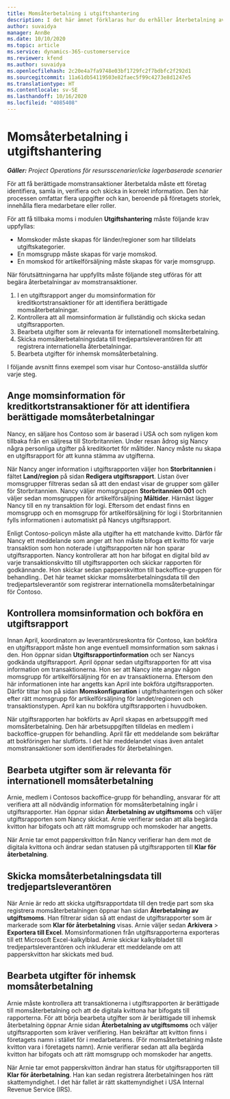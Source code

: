 ```yaml
---
title: Momsåterbetalning i utgiftshantering
description: I det här ämnet förklaras hur du erhåller återbetalning av momstransaktioner.
author: suvaidya
manager: AnnBe
ms.date: 10/10/2020
ms.topic: article
ms.service: dynamics-365-customerservice
ms.reviewer: kfend
ms.author: suvaidya
ms.openlocfilehash: 2c20e4a7fa9748e03bf1729fc2f7bdbfc2f292d1
ms.sourcegitcommit: 11a61db54119503e82faec5f99c4273e8d1247e5
ms.translationtype: HT
ms.contentlocale: sv-SE
ms.lasthandoff: 10/16/2020
ms.locfileid: "4085408"
---
```

# <a name="vat-recovery-in-expense-management"></a>Momsåterbetalning i utgiftshantering

_**Gäller:** Project Operations för resursscenarier/icke lagerbaserade scenarier_

För att få berättigade momstransaktioner återbetalda måste ett företag identifiera, samla in, verifiera och skicka in korrekt information. Den här processen omfattar flera uppgifter och kan, beroende på företagets storlek, innehålla flera medarbetare eller roller.

För att få tillbaka moms i modulen **Utgiftshantering** måste följande krav uppfyllas:

- Momskoder måste skapas för länder/regioner som har tilldelats utgiftskategorier.
- En momsgrupp måste skapas för varje momskod.
- En momskod för artikelförsäljning måste skapas för varje momsgrupp.

När förutsättningarna har uppfyllts måste följande steg utföras för att begära återbetalningar av momstransaktioner.

1. I en utgiftsrapport anger du momsinformation för kreditkortstransaktioner för att identifiera berättigade momsåterbetalningar.
2. Kontrollera att all momsinformation är fullständig och skicka sedan utgiftsrapporten.
3. Bearbeta utgifter som är relevanta för internationell momsåterbetalning.
4. Skicka momsåterbetalningsdata till tredjepartsleverantören för att registrera internationella återbetalningar.
5. Bearbeta utgifter för inhemsk momsåterbetalning.

I följande avsnitt finns exempel som visar hur Contoso-anställda slutför varje steg.

## <a name="enter-tax-information-about-credit-card-transactions-to-identify-eligible-vat-refunds"></a>Ange momsinformation för kreditkortstransaktioner för att identifiera berättigade momsåterbetalningar

Nancy, en säljare hos Contoso som är baserad i USA och som nyligen kom tillbaka från en säljresa till Storbritannien. Under resan ådrog sig Nancy några personliga utgifter på kreditkortet för måltider. Nancy måste nu skapa en utgiftsrapport för att kunna stämma av utgifterna.

När Nancy anger information i utgiftsrapporten väljer hon **Storbritannien** i fältet **Land/region** på sidan **Redigera utgiftsrapport**. Listan över momsgrupper filtreras sedan så att den endast visar de grupper som gäller för Storbritannien. Nancy väljer momsgruppen **Storbritannien 001** och väljer sedan momsgruppen för artikelförsäljning **Måltider**. Härnäst lägger Nancy till en ny transaktion för logi. Eftersom det endast finns en momsgrupp och en momsgrupp för artikelförsäljning för logi i Storbritannien fylls informationen i automatiskt på Nancys utgiftsrapport.

Enligt Contoso-policyn måste alla utgifter ha ett matchande kvitto. Därför får Nancy ett meddelande som anger att hon måste bifoga ett kvitto för varje transaktion som hon noterade i utgiftsrapporten när hon sparar utgiftsrapporten. Nancy kontrollerar att hon har bifogat en digital bild av varje transaktionskvitto till utgiftsrapporten och skickar rapporten för godkännande. Hon skickar sedan papperskvitton till backoffice-gruppen för behandling.. Det här teamet skickar momsåterbetalningsdata till den tredjepartsleverantör som registrerar internationella momsåterbetalningar för Contoso.

## <a name="verify-tax-information-and-post-an-expense-report"></a>Kontrollera momsinformation och bokföra en utgiftsrapport

Innan April, koordinatorn av leverantörsreskontra för Contoso, kan bokföra en utgiftsrapport måste hon ange eventuell momsinformation som saknas i den. Hon öppnar sidan **Utgiftsrapportinformation** och ser Nancys godkända utgiftsrapport. April öppnar sedan utgiftsrapporten för att visa information om transaktionerna. Hon ser att Nancy inte angav någon momsgrupp för artikelförsäljning för en av transaktionerna. Eftersom den här informationen inte har angetts kan April inte bokföra utgiftsrapporten. Därför tittar hon på sidan **Momskonfiguration** i utgiftshanteringen och söker efter rätt momsgrupp för artikelförsäljning för landet/regionen och transaktionstypen. April kan nu bokföra utgiftsrapporten i huvudboken.

När utgiftsrapporten har bokförts av April skapas en arbetsuppgift med momsåterbetalning. Den här arbetsuppgiften tilldelas en medlem i backoffice-gruppen för behandling. April får ett meddelande som bekräftar att bokföringen har slutförts. I det här meddelandet visas även antalet momstransaktioner som identifierades för återbetalningen.

## <a name="process-expenses-that-are-eligible-for-international-vat-recovery"></a>Bearbeta utgifter som är relevanta för internationell momsåterbetalning

Arnie, medlem i Contosos backoffice-grupp för behandling, ansvarar för att verifiera att all nödvändig information för momsåterbetalning ingår i utgiftsrapporter. Han öppnar sidan **Återbetalning av utgiftsmoms** och väljer utgiftsrapporten som Nancy skickat. Arnie verifierar sedan att alla begärda kvitton har bifogats och att rätt momsgrupp och momskoder har angetts.

När Arnie tar emot papperskvitton från Nancy verifierar han dem mot de digitala kvittona och ändrar sedan statusen på utgiftsrapporten till **Klar för återbetalning**.

## <a name="send-vat-recovery-data-to-the-third-party-vendor"></a>Skicka momsåterbetalningsdata till tredjepartsleverantören

När Arnie är redo att skicka utgiftsrapportdata till den tredje part som ska registrera momsåterbetalningen öppnar han sidan **Återbetalning av utgiftsmoms**. Han filtrerar sidan så att endast de utgiftsrapporter som är markerade som **Klar för återbetalning** visas. Arnie väljer sedan **Arkivera** &gt; **Exportera till Excel**. Momsinformationen från utgiftsrapporterna exporteras till ett Microsoft Excel-kalkylblad. Arnie skickar kalkylbladet till tredjepartsleverantören och inkluderar ett meddelande om att papperskvitton har skickats med bud.

## <a name="process-expenses-for-domestic-vat-recovery"></a>Bearbeta utgifter för inhemsk momsåterbetalning

Arnie måste kontrollera att transaktionerna i utgiftsrapporten är berättigade till momsåterbetalning och att de digitala kvittona har bifogats till rapporterna. För att börja bearbeta utgifter som är berättigade till inhemsk återbetalning öppnar Arnie sidan **Återbetalning av utgiftsmoms** och väljer utgiftsrapporten som kräver verifiering. Han bekräftar att kvitton finns i företagets namn i stället för i medarbetarens. (För momsåterbetalning måste kvitton vara i företagets namn). Arnie verifierar sedan att alla begärda kvitton har bifogats och att rätt momsgrupp och momskoder har angetts.

När Arnie tar emot papperskvitton ändrar han status för utgiftsrapporten till **Klar för återbetalning**. Han kan sedan registrera återbetalningen hos rätt skattemyndighet. I det här fallet är rätt skattemyndighet i USA Internal Revenue Service (IRS).
